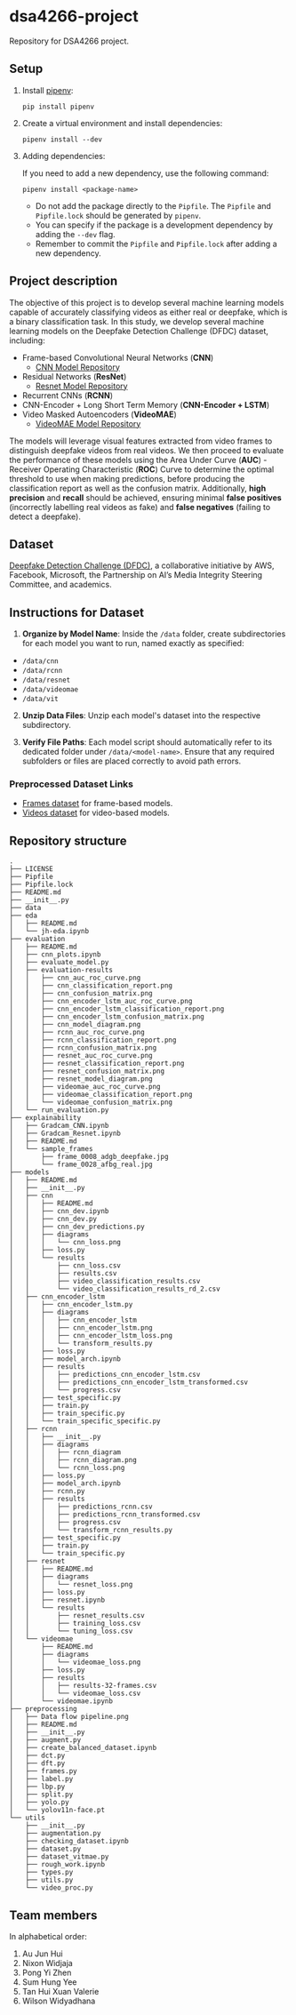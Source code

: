 # dsa4266-project

Repository for DSA4266 project.

## Setup

1. Install [pipenv](https://pypi.org/project/pipenv/):

   ```shell
   pip install pipenv
   ```

2. Create a virtual environment and install dependencies:

   ```shell
   pipenv install --dev
   ```

3. Adding dependencies:

   If you need to add a new dependency, use the following command:

   ```shell
   pipenv install <package-name>
   ```

   - Do not add the package directly to the `Pipfile`. The `Pipfile` and `Pipfile.lock` should be generated by `pipenv`.
   - You can specify if the package is a development dependency by adding the `--dev` flag.
   - Remember to commit the `Pipfile` and `Pipfile.lock` after adding a new dependency.

## Project description

The objective of this project is to develop several machine learning models capable of accurately classifying videos as either real or deepfake, which is a binary classification task. In this study, we develop several machine learning models on the Deepfake Detection Challenge (DFDC) dataset, including:

- Frame-based Convolutional Neural Networks (**CNN**)
  - [CNN Model Repository](https://huggingface.co/shylhy/cnn-keras-deepfake-subset)
- Residual Networks (**ResNet**)
  - [Resnet Model Repository](https://huggingface.co/shylhy/resnet-keras-deepfake-subset)
- Recurrent CNNs (**RCNN**)
- CNN-Encoder + Long Short Term Memory (**CNN-Encoder + LSTM**)
- Video Masked Autoencoders (**VideoMAE**)
  - [VideoMAE Model Repository](https://huggingface.co/shylhy/videomae-large-finetuned-deepfake-subset)

The models will leverage visual features extracted from video frames to distinguish deepfake videos from real videos. We then proceed to evaluate the performance of these models using the Area Under Curve (**AUC**) - Receiver Operating Characteristic (**ROC**) Curve to determine the optimal threshold to use when making predictions, before producing the classification report as well as the confusion matrix. Additionally, **high precision** and **recall** should be achieved, ensuring minimal **false positives** (incorrectly labelling real videos as fake) and **false negatives** (failing to detect a deepfake).

## Dataset

[Deepfake Detection Challenge (DFDC)](https://www.kaggle.com/competitions/deepfake-detection-challenge/data), a collaborative initiative by AWS, Facebook, Microsoft, the Partnership on AI’s Media Integrity Steering Committee, and academics.

## Instructions for Dataset

1. **Organize by Model Name**: Inside the `/data` folder, create subdirectories for each model you want to run, named exactly as specified:

- `/data/cnn`
- `/data/rcnn`
- `/data/resnet`
- `/data/videomae`
- `/data/vit`

2. **Unzip Data Files**: Unzip each model's dataset into the respective subdirectory.

3. **Verify File Paths**: Each model script should automatically refer to its dedicated folder under `/data/<model-name>`. Ensure that any required subfolders or files are placed correctly to avoid path errors.

### Preprocessed Dataset Links

- [Frames dataset](https://mega.nz/folder/fMgSib6K#kxDLFKpqvYMZSaMi3hoxCw) for frame-based models.
- [Videos dataset](https://mega.nz/file/DIBmRRgC#gDPsrAJNF4zRKA0wCj0iRbbxNl1DIuI3SRKC0AUEvoU) for video-based models.

## Repository structure

```
.
├── LICENSE
├── Pipfile
├── Pipfile.lock
├── README.md
├── __init__.py
├── data
├── eda
│   ├── README.md
│   └── jh-eda.ipynb
├── evaluation
│   ├── README.md
│   ├── cnn_plots.ipynb
│   ├── evaluate_model.py
│   ├── evaluation-results
│   │   ├── cnn_auc_roc_curve.png
│   │   ├── cnn_classification_report.png
│   │   ├── cnn_confusion_matrix.png
│   │   ├── cnn_encoder_lstm_auc_roc_curve.png
│   │   ├── cnn_encoder_lstm_classification_report.png
│   │   ├── cnn_encoder_lstm_confusion_matrix.png
│   │   ├── cnn_model_diagram.png
│   │   ├── rcnn_auc_roc_curve.png
│   │   ├── rcnn_classification_report.png
│   │   ├── rcnn_confusion_matrix.png
│   │   ├── resnet_auc_roc_curve.png
│   │   ├── resnet_classification_report.png
│   │   ├── resnet_confusion_matrix.png
│   │   ├── resnet_model_diagram.png
│   │   ├── videomae_auc_roc_curve.png
│   │   ├── videomae_classification_report.png
│   │   └── videomae_confusion_matrix.png
│   └── run_evaluation.py
├── explainability
│   ├── Gradcam_CNN.ipynb
│   ├── Gradcam_Resnet.ipynb
│   ├── README.md
│   └── sample_frames
│       ├── frame_0008_adgb_deepfake.jpg
│       └── frame_0028_afbg_real.jpg
├── models
│   ├── README.md
│   ├── __init__.py
│   ├── cnn
│   │   ├── README.md
│   │   ├── cnn_dev.ipynb
│   │   ├── cnn_dev.py
│   │   ├── cnn_dev_predictions.py
│   │   ├── diagrams
│   │   │   └── cnn_loss.png
│   │   ├── loss.py
│   │   └── results
│   │       ├── cnn_loss.csv
│   │       ├── results.csv
│   │       ├── video_classification_results.csv
│   │       └── video_classification_results_rd_2.csv
│   ├── cnn_encoder_lstm
│   │   ├── cnn_encoder_lstm.py
│   │   ├── diagrams
│   │   │   ├── cnn_encoder_lstm
│   │   │   ├── cnn_encoder_lstm.png
│   │   │   ├── cnn_encoder_lstm_loss.png
│   │   │   └── transform_results.py
│   │   ├── loss.py
│   │   ├── model_arch.ipynb
│   │   ├── results
│   │   │   ├── predictions_cnn_encoder_lstm.csv
│   │   │   ├── predictions_cnn_encoder_lstm_transformed.csv
│   │   │   └── progress.csv
│   │   ├── test_specific.py
│   │   ├── train.py
│   │   ├── train_specific.py
│   │   └── train_specific_specific.py
│   ├── rcnn
│   │   ├── __init__.py
│   │   ├── diagrams
│   │   │   ├── rcnn_diagram
│   │   │   ├── rcnn_diagram.png
│   │   │   └── rcnn_loss.png
│   │   ├── loss.py
│   │   ├── model_arch.ipynb
│   │   ├── rcnn.py
│   │   ├── results
│   │   │   ├── predictions_rcnn.csv
│   │   │   ├── predictions_rcnn_transformed.csv
│   │   │   ├── progress.csv
│   │   │   └── transform_rcnn_results.py
│   │   ├── test_specific.py
│   │   ├── train.py
│   │   └── train_specific.py
│   ├── resnet
│   │   ├── README.md
│   │   ├── diagrams
│   │   │   └── resnet_loss.png
│   │   ├── loss.py
│   │   ├── resnet.ipynb
│   │   └── results
│   │       ├── resnet_results.csv
│   │       ├── training_loss.csv
│   │       └── tuning_loss.csv
│   └── videomae
│       ├── README.md
│       ├── diagrams
│       │   └── videomae_loss.png
│       ├── loss.py
│       ├── results
│       │   ├── results-32-frames.csv
│       │   └── videomae_loss.csv
│       └── videomae.ipynb
├── preprocessing
│   ├── Data flow pipeline.png
│   ├── README.md
│   ├── __init__.py
│   ├── augment.py
│   ├── create_balanced_dataset.ipynb
│   ├── dct.py
│   ├── dft.py
│   ├── frames.py
│   ├── label.py
│   ├── lbp.py
│   ├── split.py
│   ├── yolo.py
│   └── yolov11n-face.pt
└── utils
    ├── __init__.py
    ├── augmentation.py
    ├── checking_dataset.ipynb
    ├── dataset.py
    ├── dataset_vitmae.py
    ├── rough_work.ipynb
    ├── types.py
    ├── utils.py
    └── video_proc.py
```

## Team members

In alphabetical order:

1. Au Jun Hui
1. Nixon Widjaja
1. Pong Yi Zhen
1. Sum Hung Yee
1. Tan Hui Xuan Valerie
1. Wilson Widyadhana
